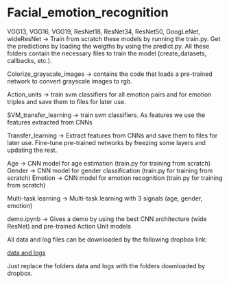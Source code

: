 # Facial_emotion_recognition

VGG13, VGG16, VGG19, ResNet18, ResNet34, ResNet50, GoogLeNet, wideResNet -> Train from scratch these models by running the train.py. Get the predictions by loading the weigths by using the predict.py. All these folders contain the necessary files to train the model (create_datasets, callbacks, etc.).

Colorize_grayscale_images ->  contains the code that loads a pre-trained network to convert grayscale images to rgb.

Action_units -> train svm classifiers for all emotion pairs and for emotion triples and save them to files for later use.

SVM_transfer_learning -> train svm classifiers. As features we use the features extracted from CNNs

Transfer_learning -> Extract features from CNNs and save them to files for later use. Fine-tune pre-trained networks by freezing some layers and updating the rest.

Age ->  CNN model for age estimation (train.py for training from scratch)
Gender -> CNN model for gender classification (train.py for training from scratch)
Emotion -> CNN model for emotion recognition (train.py for training from scratch)

Multi-task learning -> Multi-task learning with 3 signals (age, gender, emotion)

demo.ipynb -> Gives a demo by using the best CNN architecture (wide ResNet) and pre-trained Action Unit models

All data and log files can be downloaded by the following dropbox link:

[data and logs](https://www.dropbox.com/sh/3f20b8l9x9aevbf/AAAPFnmWLCKo1m4nbesSdW81a?dl=0)

Just replace the folders data and logs with the folders downloaded by dropbox.
